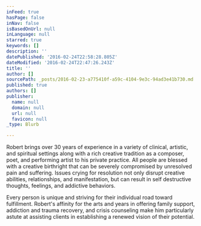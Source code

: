```yaml
---
inFeed: true
hasPage: false
inNav: false
isBasedOnUrl: null
inLanguage: null
starred: true
keywords: []
description: ''
datePublished: '2016-02-24T22:58:28.805Z'
dateModified: '2016-02-24T22:47:26.243Z'
title: ''
author: []
sourcePath: _posts/2016-02-23-a775410f-a59c-4104-9e3c-94ad3e41b730.md
published: true
authors: []
publisher:
  name: null
  domain: null
  url: null
  favicon: null
_type: Blurb

---
```

Robert brings over 30 years of experience in a variety of clinical, artistic, and spiritual settings along with a rich creative tradition as a composer, poet, and performing artist to his private practice.  All people are blessed with a creative birthright that can be severely compromised by unresolved pain and suffering.  Issues crying for resolution not only disrupt creative abilities, relationships, and manifestation, but can result in self destructive thoughts, feelings, and addictive behaviors. 

Every
person is unique and striving for their individual road toward 
fulfillment. Robert's affinity for the arts and years in offering family
support, addiction and trauma recovery, and crisis counseling make him 
particularly astute at assisting clients in establishing a renewed 
vision of their potential.